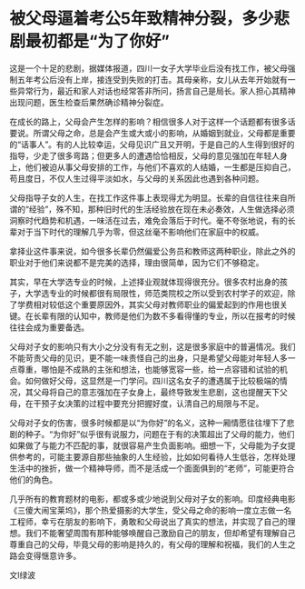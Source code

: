 # 被父母逼着考公5年致精神分裂，多少悲剧最初都是“为了你好”

这是一个十足的悲剧，据媒体报道，四川一女子大学毕业后没有找工作，被父母强制五年考公后没有上岸，接连受到失败的打击。其母亲称，女儿从去年开始就有一些异常行为，最近和家人对话也经常答非所问，扬言自己是局长。家人担心其精神出现问题，医生检查后果然确诊精神分裂症。

在成长的路上，父母会产生怎样的影响？相信很多人对于这样一个话题都有很多话要说。所谓父母之命，总是会产生或大或小的影响，从婚姻到就业，父母都是重要的“话事人”。有的人比较幸运，父母见识广且又开明，于是自己的人生得到很好的指导，少走了很多弯路；但更多人的遭遇恰恰相反，父母的意见强加在年轻人身上，他们被迫从事父母安排的工作，与他们不喜欢的人结婚，一生都是压抑自己，苟且度日，不仅人生过得平淡如水，与父母的关系因此也遇到各种问题。

父母指导子女的人生，在找工作这件事上表现得尤为明显。长辈的自信往往来自所谓的“经验”，殊不知，那种旧时代的生活经验放在现在未必奏效，人生做选择必须洞察时代趋势和机遇，一味活在过去，难免会落后于时代。毫不夸张地说，有的长辈对于当下时代的理解几乎为零，但这丝毫不影响他们在家庭中的权威。

拿择业这件事来说，如今很多长辈仍然偏爱公务员和教师这两种职业，除此之外的职业对于他们来说都不是完美的选择，理由很简单，因为它们不够稳定。

其实，早在大学选专业的时候，上述择业观就体现得很充分。很多农村出身的孩子，大学选专业的时候都很有局限性，师范类院校之所以受到农村学子的欢迎，除了学费相对较低这个重要原因外，其实父母对教师职业的偏爱起到的作用也很关键。在长辈有限的认知中，教师是他们为数不多看得懂的专业，所以在报考的时候往往会成为重要备选。

父母对子女的影响只有大小之分没有有无之别，这是很多家庭中的普遍情况。我们不能苛责父母的见识，更不能一味责怪自己的出身，只是希望父母能对年轻人多一点尊重，哪怕是不成熟的主张和想法，也能够宽容一些，给一点容错和试验的机会。如何做好父母，这显然是一门学问。四川这名女子的遭遇属于比较极端的情况，其父母将自己的意志强加在子女身上，最终导致发生悲剧，这也提醒天下父母，在干预子女决策的过程中要充分把握好度，认清自己的局限与不足。

父母对子女的伤害，很多时候都是以“为你好”的名义，这种一厢情愿往往埋下了悲剧的种子。“为你好”似乎很有说服力，问题在于有的决策超出了父母的能力，他们如果做了与能力不匹配的事，就很容易产生负面影响。细想一下，父母能为子女提供参考的，可能主要源自那些抽象的人生经验，比如如何看待人生低谷，怎样处理生活中的挫折，做一个精神导师，而不是活成一个面面俱到的“老师”，可能更符合他们的角色。

几乎所有的教育题材的电影，都或多或少地说到父母对子女的影响。印度经典电影《三傻大闹宝莱坞》，那个热爱摄影的大学生，受父母之命的影响一度立志做一名工程师，幸亏在朋友的影响下，勇敢和父母说出了真实的想法，并实现了自己的理想。我们不能奢望周围有那种能够唤醒自己激励自己的朋友，但却希望有理解自己尊重自己的父母，毕竟父母的影响是持久的，有父母的理解和祝福，我们的人生之路会变得惬意许多。

文l绿波

